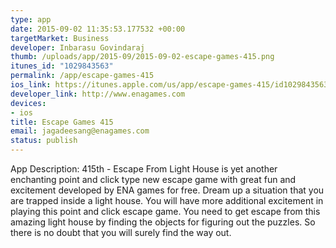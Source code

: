 ```yaml
--- 
type: app
date: 2015-09-02 11:35:53.177532 +00:00
targetMarket: Business
developer: Inbarasu Govindaraj
thumb: /uploads/app/2015-09/2015-09-02-escape-games-415.png
itunes_id: "1029843563"
permalink: /app/escape-games-415
ios_link: https://itunes.apple.com/us/app/escape-games-415/id1029843563?mt=8
developer_link: http://www.enagames.com
devices: 
- ios
title: Escape Games 415
email: jagadeesang@enagames.com
status: publish
---
```


App  Description:
      415th - Escape From Light House is yet another enchanting point and click type new escape game with great fun and excitement developed by ENA games for free. Dream up a situation that you are trapped inside a light house. You will have more additional excitement in playing this point and click escape game. You need to get escape from this amazing light house by finding the objects for figuring out the puzzles. So there is no doubt that you will surely find the way out.
